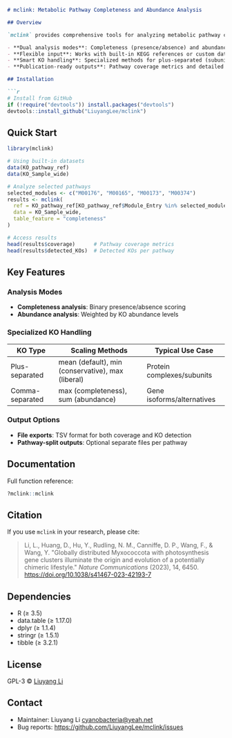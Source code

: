 ```markdown
# mclink: Metabolic Pathway Completeness and Abundance Analysis

## Overview

`mclink` provides comprehensive tools for analyzing metabolic pathway completeness and abundance using KEGG Orthology (KO) data from (meta)genomic and (meta)transcriptomic studies. Key features include:

- **Dual analysis modes**: Completeness (presence/absence) and abundance-weighted scoring
- **Flexible input**: Works with built-in KEGG references or custom datasets
- **Smart KO handling**: Specialized methods for plus-separated (subunits) and comma-separated (isoforms) KOs
- **Publication-ready outputs**: Pathway coverage metrics and detailed KO detection reports

## Installation

```r
# Install from GitHub
if (!require("devtools")) install.packages("devtools")
devtools::install_github("LiuyangLee/mclink")
```

## Quick Start

```r
library(mclink)

# Using built-in datasets
data(KO_pathway_ref)
data(KO_Sample_wide)

# Analyze selected pathways
selected_modules <- c("M00176", "M00165", "M00173", "M00374")
results <- mclink(
  ref = KO_pathway_ref[KO_pathway_ref$Module_Entry %in% selected_modules, ],
  data = KO_Sample_wide,
  table_feature = "completeness"
)

# Access results
head(results$coverage)      # Pathway coverage metrics
head(results$detected_KOs)  # Detected KOs per pathway
```

## Key Features

### Analysis Modes
- **Completeness analysis**: Binary presence/absence scoring
- **Abundance analysis**: Weighted by KO abundance levels

### Specialized KO Handling
| KO Type          | Scaling Methods                     | Typical Use Case          |
|------------------|-------------------------------------|---------------------------|
| Plus-separated   | mean (default), min (conservative), max (liberal) | Protein complexes/subunits |
| Comma-separated  | max (completeness), sum (abundance) | Gene isoforms/alternatives |

### Output Options
- **File exports**: TSV format for both coverage and KO detection
- **Pathway-split outputs**: Optional separate files per pathway

## Documentation

Full function reference:
```r
?mclink::mclink
```

## Citation

If you use `mclink` in your research, please cite:

> Li, L., Huang, D., Hu, Y., Rudling, N. M., Canniffe, D. P., Wang, F., & Wang, Y.
> "Globally distributed Myxococcota with photosynthesis gene clusters illuminate the origin and evolution of a potentially chimeric lifestyle."
> *Nature Communications* (2023), 14, 6450.
> https://doi.org/10.1038/s41467-023-42193-7

## Dependencies

- R (≥ 3.5)
- data.table (≥ 1.17.0)
- dplyr (≥ 1.1.4)
- stringr (≥ 1.5.1)
- tibble (≥ 3.2.1)

## License

GPL-3 © [Liuyang Li](https://orcid.org/0000-0001-6004-9437)

## Contact

- Maintainer: Liuyang Li <cyanobacteria@yeah.net>
- Bug reports: https://github.com/LiuyangLee/mclink/issues
```
